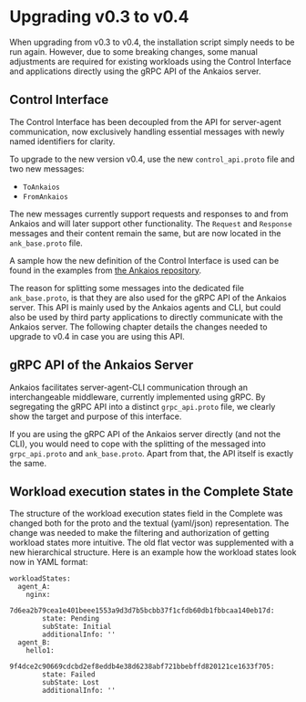 # Upgrading v0.3 to v0.4

When upgrading from v0.3 to v0.4, the installation script simply needs to be run again. However, due to some breaking changes, some manual adjustments are required for existing workloads using the Control Interface and applications directly using the gRPC API of the Ankaios server.

## Control Interface

The Control Interface has been decoupled from the API for server-agent communication, now exclusively handling essential messages with newly named identifiers for clarity.

To upgrade to the new version v0.4, use the new `control_api.proto` file and two new messages:

* `ToAnkaios`
* `FromAnkaios`

The new messages currently support requests and responses to and from Ankaios and will later support other functionality. The `Request` and `Response` messages and their content remain the same, but are now located in the `ank_base.proto` file.

A sample how the new definition of the Control Interface is used can be found in the examples from [the Ankaios repository](https://github.com/eclipse-ankaios/ankaios).

The reason for splitting some messages into the dedicated file `ank_base.proto`, is that they are also used for the gRPC API of the Ankaios server. This API is mainly used by the Ankaios agents and CLI, but could also be used by third party applications to directly communicate with the Ankaios server. The following chapter details the changes needed to upgrade to v0.4 in case you are using this API.

## gRPC API of the Ankaios Server

Ankaios facilitates server-agent-CLI communication through an interchangeable middleware, currently implemented using gRPC. By segregating the gRPC API into a distinct `grpc_api.proto` file, we clearly show the target and purpose of this interface.

If you are using the gRPC API of the Ankaios server directly (and not the CLI), you would need to cope with the splitting of the messaged into `grpc_api.proto` and `ank_base.proto`. Apart from that, the API itself is exactly the same.

## Workload execution states in the Complete State

The structure of the workload execution states field in the Complete was changed both for the proto and the textual (yaml/json) representation. The change was needed to make the filtering and authorization of getting workload states more intuitive. The old flat vector was supplemented with a new hierarchical structure. Here is an example how the workload states look now in YAML format:

```
workloadStates:
  agent_A:
    nginx:
      7d6ea2b79cea1e401beee1553a9d3d7b5bcbb37f1cfdb60db1fbbcaa140eb17d:
        state: Pending
        subState: Initial
        additionalInfo: ''
  agent_B:
    hello1:
      9f4dce2c90669cdcbd2ef8eddb4e38d6238abf721bbebffd820121ce1633f705:
        state: Failed
        subState: Lost
        additionalInfo: ''
```
